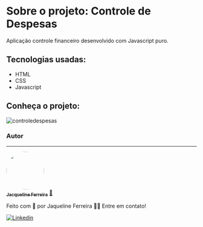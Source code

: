 # Sobre o projeto: Controle de Despesas

Aplicação controle financeiro desenvolvido com Javascript puro.

## Tecnologias usadas:

* HTML 
* CSS
* Javascript


## Conheça o projeto:
![controledespesas](https://user-images.githubusercontent.com/64090350/157748268-f9239ce4-7b98-4c73-aa7c-8951680245f8.jpg)


### Autor
---

<a href="https://augecode.com/">
 <img style="border-radius: 50%;" src="https://avatars.githubusercontent.com/jacqueline-dev" width="100px;" alt=""/>
 <br />
 <sub><b>Jacqueline Ferreira</b></sub></a> <a href="https://augecode.com/" title="Augecode">🚀</a>


Feito com 💜 por Jaqueline Ferreira 👋🏽 Entre em contato!

[![Linkedin](https://img.shields.io/badge/Meu%20Perfil-Linkdin-blueviolet)](https://www.linkedin.com/in/jacqueline-ferreira-a152761a5/)

